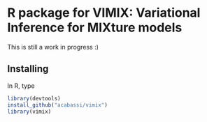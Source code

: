 # R package for VIMIX: Variational Inference for MIXture models

This is still a work in progress :)

## Installing

In R, type
```R
library(devtools)
install_github("acabassi/vimix")
library(vimix)
```
